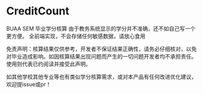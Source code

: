 # CreditCount
BUAA SEM 毕业学分核算 由于教务系统显示的学分并不准确，还不如自己写一个更方便。 全前端实现，不会存储任何敏感数据，请放心食用

免责声明：核算结果仅供参考，开发者不保证结果正确性，请务必仔细核对，以免对毕业造成影响。如因核算结果出现问题而产生的一切问题开发者均不承担责任。使用则代表已约阅读并接受此声明。

如其他学校其他专业等也有类似学分核算需求，或对本产品有任何改进优化建议，欢迎提issue或pr！
